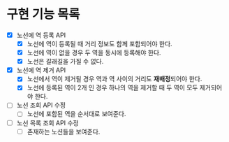 # 구현 기능 목록

- [x] 노선에 역 등록 API
  - [x] 노선에 역이 등록될 때 거리 정보도 함께 포함되어야 한다.
  - [x] 노선에 역이 없을 경우 두 역을 동시에 등록해야 한다.
  - [x] 노선은 갈래길을 가질 수 없다.

- [x] 노선에 역 제거 API
  - [x] 노선에서 역이 제거될 경우 역과 역 사이의 거리도 **재배정**되어야 한다.
  - [x] 노선에 등록된 역이 2개 인 경우 하나의 역을 제거할 때 두 역이 모두 제거되어야 한다.

- [ ] 노선 조회 API 수정
  - [ ] 노선에 포함된 역을 순서대로 보여준다.

- [ ] 노선 목록 조회 API 수정
  - [ ] 존재하는 노션들을 보여준다.